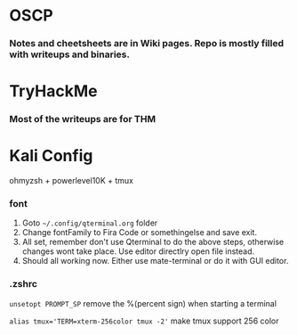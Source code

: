 # OSCP
### Notes and cheetsheets are in Wiki pages. Repo is mostly filled with writeups and binaries.

# TryHackMe
### Most of the writeups are for THM

# Kali Config
ohmyzsh + powerlevel10K + tmux

### font
1. Goto `~/.config/qterminal.org` folder
2. Change fontFamily to Fira Code or somethingelse and save exit.
3. All set, remember don't use Qterminal to do the above steps, otherwise changes wont take place. Use editor directlry open file instead.
4. Should all working now. Either use mate-terminal or do it with GUI editor. 

### .zshrc
`unsetopt PROMPT_SP` remove the %(percent sign) when starting a terminal

`alias tmux='TERM=xterm-256color tmux -2'` make tmux support 256 color

